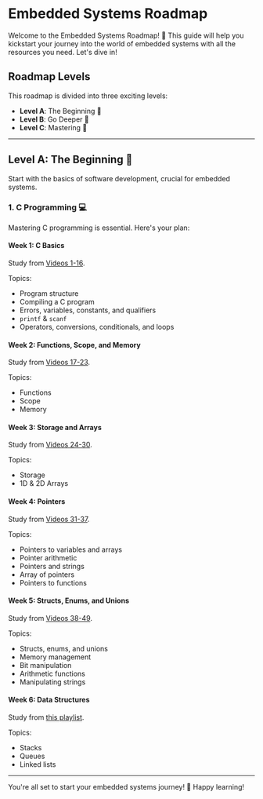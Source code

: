 # Embedded Systems Roadmap

Welcome to the Embedded Systems Roadmap! 🚀 This guide will help you kickstart your journey into the world of embedded systems with all the resources you need. Let's dive in!

## Roadmap Levels

This roadmap is divided into three exciting levels:

- **Level A**: The Beginning 🌱
- **Level B**: Go Deeper 🌿
- **Level C**: Mastering 🌳

---

## Level A: The Beginning 🌟

Start with the basics of software development, crucial for embedded systems. 

### 1. C Programming 💻

Mastering C programming is essential. Here's your plan:

#### Week 1: C Basics

Study from [Videos 1-16](https://www.youtube.com/playlist?list=PLfgCIULRQavzxY).

Topics:
- Program structure
- Compiling a C program
- Errors, variables, constants, and qualifiers
- `printf` & `scanf`
- Operators, conversions, conditionals, and loops

#### Week 2: Functions, Scope, and Memory

Study from [Videos 17-23](https://www.youtube.com/watch?v=yV_Cu2iJNRQ&list=PLfgCIULRQavzxY-IO2sO5Vj5x7C_tjW3R&index=17&pp=iAQB).

Topics:
- Functions
- Scope
- Memory

#### Week 3: Storage and Arrays

Study from [Videos 24-30](https://www.youtube.com/watch?v=8EKdIYb16tE&list=PLfgCIULRQavzxY-IO2sO5Vj5x7C_tjW3R&index=24).

Topics:
- Storage
- 1D & 2D Arrays

#### Week 4: Pointers

Study from [Videos 31-37](https://www.youtube.com/watch?v=2T_6fg2sdBE&list=PLfgCIULRQavzxY-IO2sO5Vj5x7C_tjW3R&index=32).

Topics:
- Pointers to variables and arrays
- Pointer arithmetic
- Pointers and strings
- Array of pointers
- Pointers to functions

#### Week 5: Structs, Enums, and Unions

Study from [Videos 38-49](https://www.youtube.com/watch?v=dlvzR15atHE&list=PLfgCIULRQavzxY-IO2sO5Vj5x7C_tjW3R&index=40).

Topics:
- Structs, enums, and unions
- Memory management
- Bit manipulation
- Arithmetic functions
- Manipulating strings

#### Week 6: Data Structures

Study from [this playlist](https://www.youtube.com/watch?v=OpIqt71NjMc&list=PLfgCIULRQavxpi-GYpkLt8_sFb2VlT6Zo).

Topics:
- Stacks
- Queues
- Linked lists

---

You're all set to start your embedded systems journey! 🌟 Happy learning!
